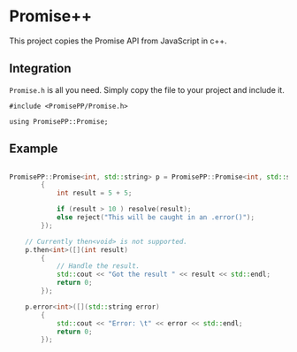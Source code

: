 # Promise++
This project copies the Promise API from JavaScript in c++.

## Integration
`Promise.h` is all you need.
Simply copy the file to your project and include it.
```
#include <PromisePP/Promise.h>

using PromisePP::Promise;
```

## Example
```cpp

PromisePP::Promise<int, std::string> p = PromisePP::Promise<int, std::string>([](std::function<void(int)> resolve, std::function<void(std::string)> reject) 
		{
			int result = 5 + 5;

			if (result > 10 ) resolve(result);
			else reject("This will be caught in an .error()");
		});

	// Currently then<void> is not supported.
	p.then<int>([](int result)
		{
			// Handle the result.
			std::cout << "Got the result " << result << std::endl;
			return 0;
		});

	p.error<int>([](std::string error) 
		{
			std::cout << "Error: \t" << error << std::endl;
			return 0;
		});
```
